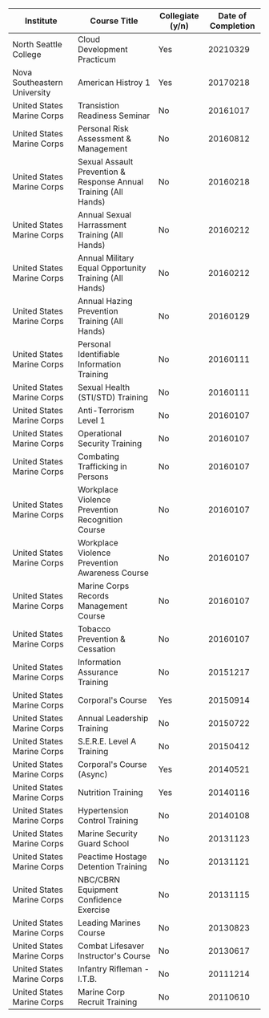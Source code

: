 <div class="datatable-begin"></div>

Institute                    | Course Title                           | Collegiate (y/n) | Date of Completion
---------------------------- | -------------------------------------- | ---------------- | ------------------
North Seattle College        | Cloud Development Practicum            | Yes              | 20210329
Nova Southeastern University | American Histroy 1                     | Yes              | 20170218 
United States Marine Corps   | Transistion Readiness Seminar          | No               | 20161017 
United States Marine Corps   | Personal Risk Assessment & Management  | No               | 20160812 
United States Marine Corps   | Sexual Assault Prevention & Response Annual Training (All Hands) | No | 20160218 
United States Marine Corps   | Annual Sexual Harrassment Training (All Hands) | No | 20160212 
United States Marine Corps   | Annual Military Equal Opportunity Training (All Hands) | No | 20160212 
United States Marine Corps   | Annual Hazing Prevention Training (All Hands) | No | 20160129 
United States Marine Corps   | Personal Identifiable Information Training | No | 20160111 
United States Marine Corps   | Sexual Health (STI/STD) Training | No | 20160111 
United States Marine Corps   | Anti-Terrorism Level 1 | No | 20160107 
United States Marine Corps   | Operational Security Training | No | 20160107 
United States Marine Corps   | Combating Trafficking in Persons | No | 20160107 
United States Marine Corps   | Workplace Violence Prevention Recognition Course | No | 20160107
United States Marine Corps   | Workplace Violence Prevention Awareness Course | No | 20160107
United States Marine Corps   | Marine Corps Records Management Course | No               | 20160107
United States Marine Corps   | Tobacco Prevention & Cessation         | No               | 20160107
United States Marine Corps   | Information Assurance Training         | No               | 20151217
United States Marine Corps   | Corporal's Course                      | Yes              | 20150914
United States Marine Corps   | Annual Leadership Training             | No               | 20150722
United States Marine Corps   | S.E.R.E. Level A Training              | No               | 20150412
United States Marine Corps   | Corporal's Course (Async)              | Yes              | 20140521
United States Marine Corps   | Nutrition Training                     | Yes              | 20140116
United States Marine Corps   | Hypertension Control Training          | No               | 20140108
United States Marine Corps   | Marine Security Guard School           | No               | 20131123
United States Marine Corps   | Peactime Hostage Detention Training    | No               | 20131121
United States Marine Corps   | NBC/CBRN Equipment Confidence Exercise | No               | 20131115
United States Marine Corps   | Leading Marines Course                 | No               | 20130823
United States Marine Corps   | Combat Lifesaver Instructor's Course   | No               | 20130617
United States Marine Corps   | Infantry Rifleman - I.T.B.             | No               | 20111214
United States Marine Corps   | Marine Corp Recruit Training           | No               | 20110610

<div class="datatable-end"></div>